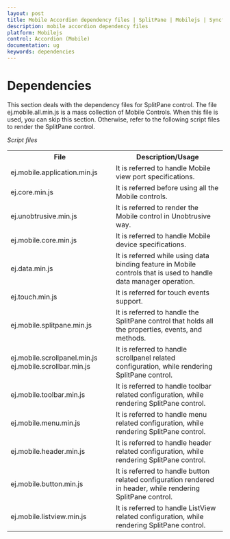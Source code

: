 ```yaml
---
layout: post
title: Mobile Accordion dependency files | SplitPane | Mobilejs | Syncfusion
description: mobile accordion dependency files
platform: Mobilejs
control: Accordion (Mobile)
documentation: ug
keywords: dependencies
---
```


# Dependencies

This section deals with the dependency files for SplitPane control. The file ej.mobile.all.min.js is a mass collection of Mobile Controls. When this file is used, you can skip this section. Otherwise, refer to the following script files to render the SplitPane control.

_Script files_

<table>
<tr>
<th>
File</th><th>
Description/Usage</th></tr>
<tr>
<td>
ej.mobile.application.min.js</td><td>
It is referred to handle Mobile view port specifications.</td></tr>
<tr>
<td>
ej.core.min.js</td><td>
It is referred before using all the Mobile controls.</td></tr>
<tr>
<td>
ej.unobtrusive.min.js</td><td>
It is referred to render the Mobile control in Unobtrusive way.</td></tr>
<tr>
<td>
ej.mobile.core.min.js</td><td>
It is referred to handle Mobile device specifications.</td></tr>
<tr>
<td>
ej.data.min.js</td><td>
It is referred while using data binding feature in Mobile controls that is used to handle data manager operation.</td></tr>
<tr>
<td>
ej.touch.min.js</td><td>
It is referred for touch events support.</td></tr>
<tr>
<td>
ej.mobile.splitpane.min.js</td><td>
It is referred to handle the SplitPane control that holds all the properties, events, and methods.</td></tr>
<tr>
<td>
ej.mobile.scrollpanel.min.js
ej.mobile.scrollbar.min.js</td><td>
It is referred to handle scrollpanel related configuration, while rendering SplitPane control.</td></tr>
<tr>
<td>
ej.mobile.toolbar.min.js
</td><td>
It is referred to handle toolbar related configuration, while rendering SplitPane control.</td></tr>
<tr>
<td>
ej.mobile.menu.min.js
</td><td>
It is referred to handle menu related configuration, while rendering SplitPane control.</td></tr>
<tr>
<td>
ej.mobile.header.min.js
</td><td>
It is referred to handle header related configuration, while rendering SplitPane control.</td></tr>
<tr>
<td>
ej.mobile.button.min.js
</td><td>
It is referred to handle button related configuration rendered in header, while rendering SplitPane control.</td></tr>
<tr>
<td>
ej.mobile.listview.min.js
</td><td>
It is referred to handle ListView related configuration, while rendering SplitPane control.</td></tr>
</table>